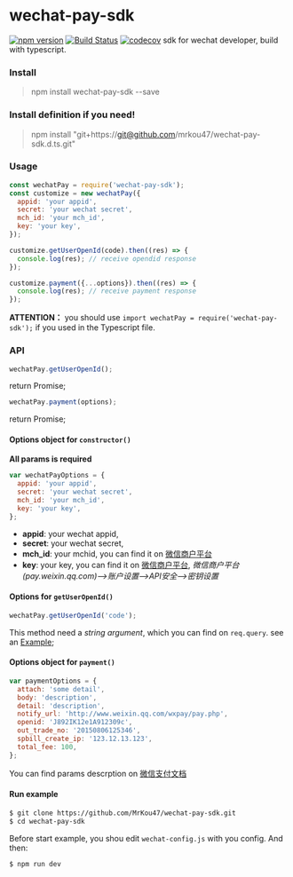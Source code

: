 # wechat-pay-sdk 
[![npm version](https://badge.fury.io/js/wechat-pay-sdk.svg)](https://badge.fury.io/js/wechat-pay-sdk) [![Build Status](https://travis-ci.org/MrKou47/wechat-pay-sdk.svg?branch=master)](https://travis-ci.org/MrKou47/wechat-pay-sdk) [![codecov](https://codecov.io/gh/MrKou47/wechat-pay-sdk/branch/master/graph/badge.svg)](https://codecov.io/gh/MrKou47/wechat-pay-sdk)
sdk for wechat developer, build with typescript.

### Install

> npm install wechat-pay-sdk --save

### Install definition if you need!

> npm install "git+https://git@github.com/mrkou47/wechat-pay-sdk.d.ts.git"

### Usage
```js
const wechatPay = require('wechat-pay-sdk');
const customize = new wechatPay({
  appid: 'your appid',
  secret: 'your wechat secret',
  mch_id: 'your mch_id',
  key: 'your key',
});

customize.getUserOpenId(code).then((res) => {
  console.log(res); // receive opendid response
});

customize.payment({...options}).then((res) => {
  console.log(res); // receive payment response
});
```

**ATTENTION：** you should use `import wechatPay = require('wechat-pay-sdk');` if you used in the Typescript file. 

### API

```js
wechatPay.getUserOpenId();
```
return Promise;

```js
wechatPay.payment(options);
```
return Promise;

#### Options object for `constructor()`

**All params is required**
```js
var wechatPayOptions = {
  appid: 'your appid',
  secret: 'your wechat secret',
  mch_id: 'your mch_id',
  key: 'your key',
};
```

- **appid**: your wechat appid,
- **secret**: your wechat secret,
- **mch_id**: your mchid, you can find it on [微信商户平台](https://pay.weixin.qq.com)
- **key**: your key, you can find it on [微信商户平台](https://pay.weixin.qq.com), *微信商户平台(pay.weixin.qq.com)-->账户设置-->API安全-->密钥设置*

#### Options for `getUserOpenId()`
```js
wechatPay.getUserOpenId('code');
```
This method need a *string argument*, which you can find on `req.query`. see an [Example](https://github.com/MrKou47/wechat-pay-sdk/blob/master/example/index.js#L23);

#### Options object for `payment()`

```js
var paymentOptions = {
  attach: 'some detail',
  body: 'description',
  detail: 'description',
  notify_url: 'http://www.weixin.qq.com/wxpay/pay.php',
  openid: 'J892IK12e1A912309c',
  out_trade_no: '20150806125346',
  spbill_create_ip: '123.12.13.123',
  total_fee: 100,
};
```
You can find params descrption on [微信支付文档](https://pay.weixin.qq.com/wiki/doc/api/wxa/wxa_api.php?chapter=9_1&index=1)

#### Run example

```bash
$ git clone https://github.com/MrKou47/wechat-pay-sdk.git
$ cd wechat-pay-sdk
```

Before start example, you shou edit `wechat-config.js` with you config. And then:

```bash
$ npm run dev
```
